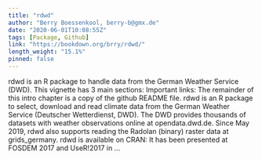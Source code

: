 ```yaml
---
title: "rdwd"
author: "Berry Boessenkool, berry-b@gmx.de"
date: "2020-06-01T10:08:55Z"
tags: [Package, Github]
link: "https://bookdown.org/brry/rdwd/"
length_weight: "15.1%"
pinned: false
---
```


rdwd is an R package to handle data from the German Weather Service (DWD). This vignette has 3 main sections: Important links: The remainder of this intro chapter is a copy of the github README file. rdwd is an R package to select, download and read climate data from the German Weather Service (Deutscher Wetterdienst, DWD). The DWD provides thousands of datasets with weather observations online at opendata.dwd.de. Since May 2019, rdwd also supports reading the Radolan (binary) raster data at grids_germany. rdwd is available on CRAN: It has been presented at FOSDEM 2017 and UseR!2017 in ...
